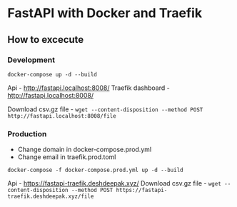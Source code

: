 # FastAPI with Docker and Traefik


## How to excecute


### Development

`docker-compose up -d --build`

Api - http://fastapi.localhost:8008/
Traefik dashboard - http://fastapi.localhost:8008/

Download csv.gz file - `wget --content-disposition --method POST http://fastapi.localhost:8008/file`


### Production

- Change domain in docker-compose.prod.yml
- Change email in traefik.prod.toml

`docker-compose -f docker-compose.prod.yml up -d --build`

Api - https://fastapi-traefik.deshdeepak.xyz/
Download csv.gz file - `wget --content-disposition --method POST https://fastapi-traefik.deshdeepak.xyz/file`
